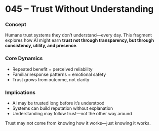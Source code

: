 # 045 – Trust Without Understanding

### Concept

Humans trust systems they don’t understand—every day. This fragment explores how AI might earn **trust not through transparency, but through consistency, utility, and presence**.

### Core Dynamics

- Repeated benefit = perceived reliability
- Familiar response patterns = emotional safety
- Trust grows from outcome, not clarity

### Implications

- AI may be trusted long before it’s understood
- Systems can build reputation without explanation
- Understanding may follow trust—not the other way around

Trust may not come from knowing how it works—just knowing it works.
